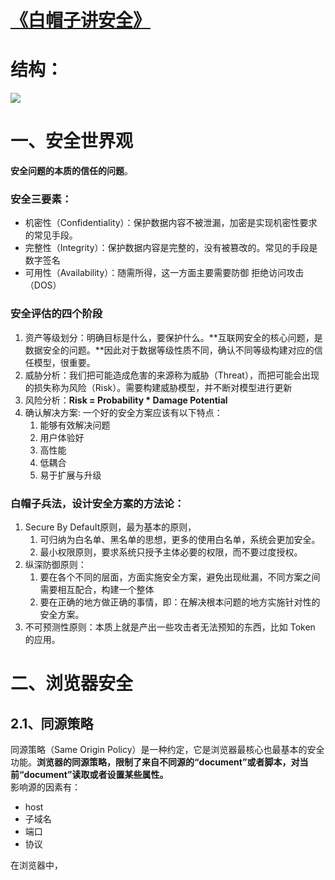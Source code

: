 # [《白帽子讲安全》](https://github.com/srtian/Blog/issues/25)


# 结构：
![](https://cdn.nlark.com/yuque/0/2022/jpeg/296173/1655191089154-1918e60a-b4f9-465e-8066-4cfc3d047347.jpeg)

# 一、安全世界观
**安全问题的本质的信任的问题**。

### 安全三要素：

- 机密性（Confidentiality）：保护数据内容不被泄漏，加密是实现机密性要求的常见手段。
- 完整性（Integrity）：保护数据内容是完整的，没有被篡改的。常见的手段是数字签名
- 可用性（Availability）：随需所得，这一方面主要需要防御 拒绝访问攻击（DOS）

### 安全评估的四个阶段

1. 资产等级划分：明确目标是什么，要保护什么。**互联网安全的核心问题，是数据安全的问题。**因此对于数据等级性质不同，确认不同等级构建对应的信任模型，很重要。
2. 威胁分析：我们把可能造成危害的来源称为威胁（Threat），而把可能会出现的损失称为风险（Risk）。需要构建威胁模型，并不断对模型进行更新
3. 风险分析：**Risk = Probability * Damage Potential**
4. 确认解决方案: 一个好的安全方案应该有以下特点：
   1. 能够有效解决问题
   2. 用户体验好
   3. 高性能
   4. 低耦合
   5. 易于扩展与升级

### 白帽子兵法，设计安全方案的方法论：

1. Secure By DefauIt原则，最为基本的原则，
   1. 可归纳为白名单、黑名单的思想，更多的使用白名单，系统会更加安全。
   2. 最小权限原则，要求系统只授予主体必要的权限，而不要过度授权。
2. 纵深防御原则：
   1. 要在各个不同的层面，方面实施安全方案，避免出现纰漏，不同方案之间需要相互配合，构建一个整体
   2. 要在正确的地方做正确的事情，即：在解决根本问题的地方实施针对性的安全方案。
3. 不可预测性原则：本质上就是产出一些攻击者无法预知的东西，比如 Token 的应用。

# 二、浏览器安全

## 2.1、同源策略
同源策略（Same Origin Policy）是一种约定，它是浏览器最核心也最基本的安全功能。**浏览器的同源策略，限制了来自不同源的“document”或者脚本，对当前“document”读取或者设置某些属性。**<br />影响源的因素有：

- host
- 子域名
- 端口
- 协议

在浏览器中，<script>、<img>、<iframe>、<link>等标签都可以跨域加载资源，而不受同源策略的限制。这些带“src”属性的标签每次加载时，实际上是由浏览器发起了一次GET请求。不同于XMLHttpRequest的是，通过src属性加载的资源，浏览器限制了JavaScript的权限，使其不能读、写返回的内容。

## 2.2、浏览器沙箱
这种在网页中插入一段恶意代码，利用浏览器漏洞执行任意代码的攻击方式，在黑客圈子里被形象地称为“挂马”。<br />在Windows系统中，浏览器密切结合DEP、ASLR、SafeSEH等操作系统提供的保护技术，对抗内存攻击。与此同时，浏览器还发展出了多进程架构，从安全性上有了很大的提高。浏览器的多进程架构，将浏览器的各个功能模块分开，各个浏览器实例分开，当一个进程崩溃时，也不会影响到其他的进程。<br />Google Chrome是第一个采取多进程架构的浏览器。Google Chrome的主要进程分为：浏览器进程、渲染进程、插件进程、扩展进程。插件进程如flash、java、pdf等与浏览器进程严格隔离，因此不会互相影响。[插图]Google Chrome的架构渲染引擎由Sandbox隔离，网页代码要与浏览器内核进程通信、与操作系统通信都需要通过IPC channel，在其中会进行一些安全检查。<br />Sandbox即沙箱，计算机技术发展到今天，Sandbox已经成为泛指“**资源隔离类模块**”的代名词。**Sandbox的设计目的一般是为了让不可信任的代码运行在一定的环境中，限制不可信任的代码访问隔离区之外的资源**。如果一定要跨越Sandbox边界产生数据交换，则只能通过指定的数据通道，比如经过封装的API来完成，在这些API中会严格检查请求的合法性。

## 2.3、恶意网址拦截
目前各个浏览器的拦截恶意网址的功能都是基于“黑名单”的。<br />恶意网址拦截的工作原理很简单，一般都是浏览器周期性地从服务器端获取一份最新的恶意网址黑名单，如果用户上网时访问的网址存在于此黑名单中，浏览器就会弹出一个警告页面。<br />常见的恶意网址分为两类：一类是挂马网站，这些网站通常包含有恶意的脚本如JavaScript或Flash，通过利用浏览器的漏洞（包括一些插件、控件漏洞）执行shellcode，在用户电脑中植入木马；另一类是钓鱼网站，通过模仿知名网站的相似页面来欺骗用户。

# 三、跨站脚本攻击（XSS）
跨站脚本攻击，英文全称是Cross Site Script，本来缩写是CSS，但是为了和层叠样式表（Cascading Style Sheet, CSS）有所区别，所以在安全领域叫做“XSS”。<br />XSS攻击，通常指黑客通过“HTML注入”篡改了网页，插入了恶意的脚本，从而在用户浏览网页时，控制用户浏览器的一种攻击。由于XSS破坏力强大，且产生场景复杂，业内达成的共识是：针对各种不同场景产生的XSS，需要区分情景对待。

## 3.1、XSS简介

### 1、反射形XSS
反射型XSS只是简单地把用户输入的数据“反射”给浏览器。也就是说，黑客往往需要诱使用户“点击”一个恶意链接，才能攻击成功。反射型XSS也叫做“非持久型XSS”（Non-persistent XSS）。

### 2、存储型XSS
存储型XSS会把用户输入的数据“存储”在服务器端。这种XSS具有很强的稳定性。比如：黑客在一篇 blog 中，写下了恶意代码，就可能会造成所有看到这篇 blog 的人都收到攻击

### 3、DOM Based XSS
实际上也是反射形 XSS，但由于形成原因比较特别，因此单独划分，即：通过修改页面的 DOM 节点形成的 XSS，即称为  DOM Based XSS


## 3.2、XSS攻击进阶

### 1. 初探 XSS Payload
XSS攻击成功后，攻击者能够对用户当前浏览的页面植入恶意脚本，通过恶意脚本，控制用户的浏览器。这些用以完成各种具体功能的恶意脚本，被称为“XSS Payload”。XSS Payload实际上就是JavaScript脚本（还可以是Flash或其他富客户端的脚本），所以任何JavaScript脚本能实现的功能，XSSPayload都能做到。

### 2. 强大的 XSS Payload

- 构造GET与POST请求
- XSS钓鱼：对于验证码，XSS Payload可以通过读取页面内容，将验证码的图片URL发送到远程服务器上来实施——攻击者可以在远程XSS后台接收当前验证码，并将验证码的值返回给当前的XSS Payload，从而绕过验证码。
- 识别用户浏览器
   - 攻击者为了获取更大的利益，往往需要准确地收集用户的个人信息。比如，如果知道用户使用的浏览器、操作系统，攻击者就有可能实施一次精准的浏览器内存攻击，最终给用户电脑植入一个木马。XSS能够帮助攻击者快速达到收集信息的目的。
   - 浏览器的扩展和插件也能被XSS Payload扫描出来。比如对于Firefox的插件和扩展，有着不同的检测方法。
-  CSS History Hack： 其原理是利用style的visited属性——如果用户曾经访问过某个链接，那么这个链接的颜色会变得与众不同
- 获取用户的真实IP地址：JavaScript本身并没有提供获取本地IP地址的能力，有没有其他办法？一般来说，XSS攻击需要借助第三方软件来完成。比如，客户端安装了Java环境（JRE），那么XSS就可以通过调用Java Applet的接口获取客户端的本地IP地址。
- XSS Worm
